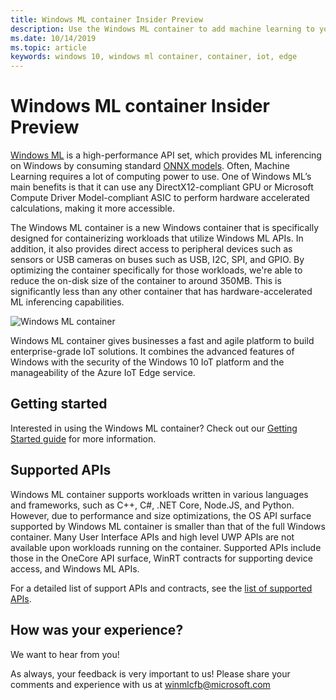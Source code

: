 ```yaml
---
title: Windows ML container Insider Preview
description: Use the Windows ML container to add machine learning to your IoT device
ms.date: 10/14/2019
ms.topic: article
keywords: windows 10, windows ml container, container, iot, edge
---
```


# Windows ML container Insider Preview

[Windows ML](../windows-ml/overview.md) is a high-performance API set, which provides ML inferencing on Windows by consuming standard [ONNX models](../windows-ml/get-onnx-model.md).  Often, Machine Learning requires a lot of computing power to use. One of Windows ML’s main benefits is that it can use any DirectX12-compliant GPU or Microsoft Compute Driver Model-compliant ASIC to perform hardware accelerated calculations, making it more accessible.

The Windows ML container is a new Windows container that is specifically designed for containerizing workloads that utilize Windows ML APIs. In addition, it also provides direct access to peripheral devices such as sensors or USB cameras on buses such as USB, I2C, SPI, and GPIO. By optimizing the container specifically for those workloads, we're able to reduce the on-disk size of the container to around 350MB. This is significantly less than any other container that has hardware-accelerated ML inferencing capabilities.  

![Windows ML container](./images/winmlcontainer.png)

Windows ML container gives businesses a fast and agile platform to build enterprise-grade IoT solutions. It combines the advanced features of Windows with the security of the Windows 10 IoT platform and the manageability of the Azure IoT Edge service.

## Getting started

Interested in using the Windows ML container? Check out our [Getting Started guide](getting-started.md) for more information.

## Supported APIs

Windows ML container supports workloads written in various languages and frameworks, such as C++, C#, .NET Core, Node.JS, and Python. However, due to performance and size optimizations, the OS API surface supported by Windows ML container is smaller than that of the full Windows container. Many User Interface APIs and high level UWP APIs are not available upon workloads running on the container. Supported APIs include those in the OneCore API surface, WinRT contracts for supporting device access, and Windows ML APIs.

For a detailed list of support APIs and contracts, see the [list of supported APIs](api-list.md).

## How was your experience?

We want to hear from you!

As always, your feedback is very important to us! Please share your comments and experience with us at winmlcfb@microsoft.com
